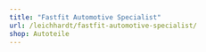 ```yaml
---
title: "Fastfit Automotive Specialist"
url: /leichhardt/fastfit-automotive-specialist/
shop: Autoteile
---
```

